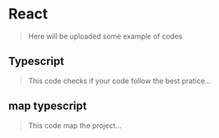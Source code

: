 # React
> Here will be uploaded some example of codes

## Typescript
> This code checks if your code follow the best pratice...


## map typescript
> This code map the project...

